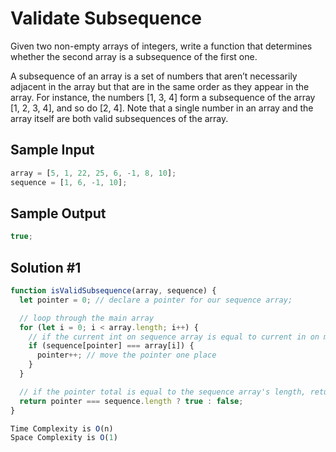 # Validate Subsequence

Given two non-empty arrays of integers, write a function that determines whether the second array is a subsequence of the first one.

A subsequence of an array is a set of numbers that aren’t necessarily adjacent in the array but that are in the same order as they appear in the array. For instance, the numbers [1, 3, 4] form a subsequence of the array [1, 2, 3, 4], and so do [2, 4]. Note that a single number in an array and the array itself are both valid subsequences of the array.

## Sample Input

```js
array = [5, 1, 22, 25, 6, -1, 8, 10];
sequence = [1, 6, -1, 10];
```

## Sample Output

```js
true;
```

## Solution #1

```js
function isValidSubsequence(array, sequence) {
  let pointer = 0; // declare a pointer for our sequence array;

  // loop through the main array
  for (let i = 0; i < array.length; i++) {
    // if the current int on sequence array is equal to current in on main array
    if (sequence[pointer] === array[i]) {
      pointer++; // move the pointer one place
    }
  }

  // if the pointer total is equal to the sequence array's length, return true;
  return pointer === sequence.length ? true : false;
}

Time Complexity is O(n)
Space Complexity is O(1)
```
